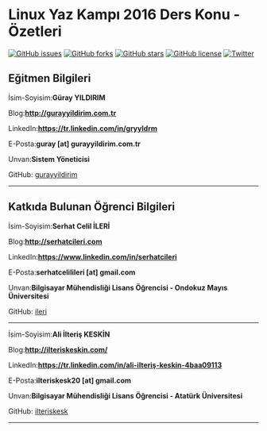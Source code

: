 # Linux Yaz Kampı 2016 Ders Konu - Özetleri

[![GitHub issues](https://img.shields.io/github/issues/ileri/lyk2016.svg)](https://github.com/ileri/lyk2016/issues)
[![GitHub forks](https://img.shields.io/github/forks/ileri/lyk2016.svg)](https://github.com/ileri/lyk2016/network)
[![GitHub stars](https://img.shields.io/github/stars/ileri/lyk2016.svg)](https://github.com/ileri/lyk2016/stargazers)
[![GitHub license](https://img.shields.io/badge/license-GPL-blue.svg)](https://raw.githubusercontent.com/ileri/lyk2016/master/LICENSE.txt)
[![Twitter](https://img.shields.io/twitter/url/https/github.com/ileri/lyk2016.svg?style=social)](https://twitter.com/intent/tweet?text=Wow:&url=%5Bobject%20Object%5D)

## Eğitmen Bilgileri
İsim-Soyisim:**Güray YILDIRIM**

Blog:**http://gurayyildirim.com.tr**

LinkedIn:**https://tr.linkedin.com/in/gryyldrm**

E-Posta:**guray [at] gurayyildirim.com.tr**

Unvan:**Sistem Yöneticisi**

GitHub: [gurayyildirim](https://github.com/gurayyildirim)

---

## Katkıda Bulunan Öğrenci Bilgileri

İsim-Soyisim:**Serhat Celil İLERİ**

Blog:**http://serhatcileri.com**

LinkedIn:**https://www.linkedin.com/in/serhatcileri**

E-Posta:**serhatcelilileri [at] gmail.com**

Unvan:**Bilgisayar Mühendisliği Lisans Öğrencisi - Ondokuz Mayıs Üniversitesi**

GitHub: [ileri](https://github.com/ileri)

---

İsim-Soyisim:**Ali İlteriş KESKİN**

Blog:**http://ilteriskeskin.com/**

LinkedIn:**https://tr.linkedin.com/in/ali-ilteriş-keskin-4baa09113**

E-Posta:**ilteriskesk20 [at] gmail.com**

Unvan:**Bilgisayar Mühendisliği Lisans Öğrencisi - Atatürk Üniversitesi**

GitHub: [ilteriskesk](https://github.com/ilteriskesk)

---
